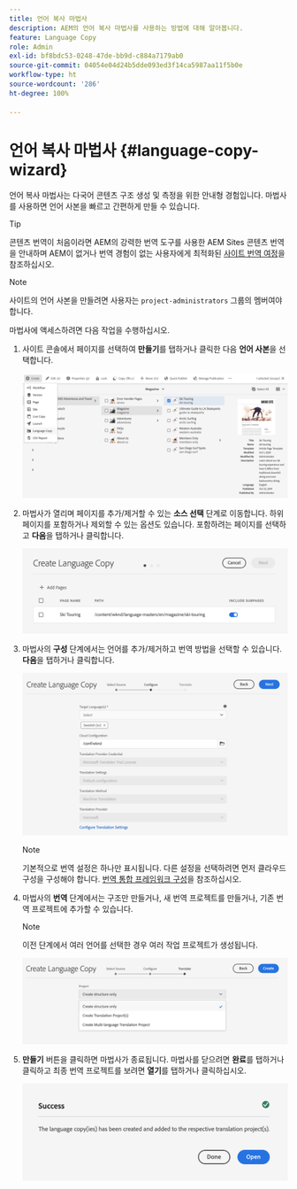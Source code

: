 ```yaml
---
title: 언어 복사 마법사
description: AEM의 언어 복사 마법사를 사용하는 방법에 대해 알아봅니다.
feature: Language Copy
role: Admin
exl-id: bf8bdc53-0248-47de-bb9d-c884a7179ab0
source-git-commit: 04054e04d24b5dde093ed3f14ca5987aa11f5b0e
workflow-type: ht
source-wordcount: '286'
ht-degree: 100%

---
```


# 언어 복사 마법사 {#language-copy-wizard}

언어 복사 마법사는 다국어 콘텐츠 구조 생성 및 측정을 위한 안내형 경험입니다. 마법사를 사용하면 언어 사본을 빠르고 간편하게 만들 수 있습니다.

>[!TIP]
>
>콘텐츠 번역이 처음이라면 AEM의 강력한 번역 도구를 사용한 AEM Sites 콘텐츠 번역을 안내하며 AEM이 없거나 번역 경험이 없는 사용자에게 최적화된 [사이트 번역 여정](/help/journey-sites/translation/overview.md)을 참조하십시오.

>[!NOTE]
>
>사이트의 언어 사본을 만들려면 사용자는 `project-administrators` 그룹의 멤버여야 합니다.

마법사에 액세스하려면 다음 작업을 수행하십시오.

1. 사이트 콘솔에서 페이지를 선택하여 **만들기**&#x200B;를 탭하거나 클릭한 다음 **언어 사본**&#x200B;을 선택합니다.

   ![마법사로 언어 사본 만들기](../assets/language-copy-wizard.png)

1. 마법사가 열리며 페이지를 추가/제거할 수 있는 **소스 선택** 단계로 이동합니다. 하위 페이지를 포함하거나 제외할 수 있는 옵션도 있습니다. 포함하려는 페이지를 선택하고 **다음**&#x200B;을 탭하거나 클릭합니다.

   ![마법사를 사용하여 페이지 추가](../assets/language-copy-wizard-add-pages.png)

1. 마법사의 **구성** 단계에서는 언어를 추가/제거하고 번역 방법을 선택할 수 있습니다. **다음**&#x200B;을 탭하거나 클릭합니다.

   ![마법사의 구성 단계](../assets/language-copy-wizard-configure.png)

   >[!NOTE]
   >
   >기본적으로 번역 설정은 하나만 표시됩니다. 다른 설정을 선택하려면 먼저 클라우드 구성을 구성해야 합니다. [번역 통합 프레임워크 구성](integration-framework.md)을 참조하십시오.

1. 마법사의 **번역** 단계에서는 구조만 만들거나, 새 번역 프로젝트를 만들거나, 기존 번역 프로젝트에 추가할 수 있습니다.

   >[!NOTE]
   >
   >이전 단계에서 여러 언어를 선택한 경우 여러 작업 프로젝트가 생성됩니다.

   ![마법사의 번역 단계](../assets/language-copy-wizard-translate.png)

1. **만들기** 버튼을 클릭하면 마법사가 종료됩니다. 마법사를 닫으려면 **완료**&#x200B;를 탭하거나 클릭하고 최종 번역 프로젝트를 보려면 **열기**&#x200B;를 탭하거나 클릭하십시오.

   ![마법사 종료](../assets/language-copy-wizard-done.png)
